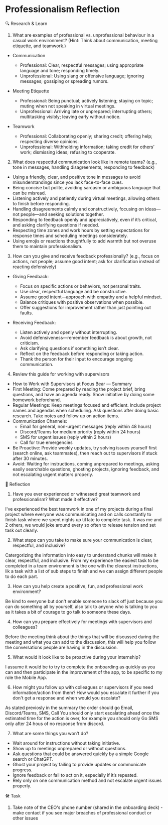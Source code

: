 # Professionalism Reflection

🔍 Research & Learn

1. What are examples of professional vs. unprofessional behaviour in a casual work environment? (Hint: Think about communication, meeting etiquette, and teamwork.)

- Communication
  - Professional: Clear, respectful messages; using appropriate language and tone; responding timely.
  - Unprofessional: Using slang or offensive language; ignoring messages; gossiping or spreading rumors.

- Meeting Etiquette
  - Professional: Being punctual; actively listening; staying on topic; muting when not speaking in virtual meetings.
  - Unprofessional: Arriving late or unprepared; interrupting others; multitasking visibly; leaving early without notice.

- Teamwork
  - Professional: Collaborating openly; sharing credit; offering help; respecting diverse opinions.
  - Unprofessional: Withholding information; taking credit for others’ work; dismissing ideas; refusing to cooperate.

2. What does respectful communication look like in remote teams? (e.g., tone in messages, handling disagreements, responding to feedback)

- Using a friendly, clear, and positive tone in messages to avoid misunderstandings since you lack face-to-face cues.
- Being concise but polite, avoiding sarcasm or ambiguous language that can be misread.
- Listening actively and patiently during virtual meetings, allowing others to finish before responding.
- Handling disagreements calmly and constructively, focusing on ideas—not people—and seeking solutions together.
- Responding to feedback openly and appreciatively, even if it’s critical, and asking clarifying questions if needed.
- Respecting time zones and work hours by setting expectations for response times and scheduling meetings considerately.
- Using emojis or reactions thoughtfully to add warmth but not overuse them to maintain professionalism.

3. How can you give and receive feedback professionally? (e.g., focus on actions, not people; assume good intent; ask for clarification instead of reacting defensively)

- Giving Feedback:
  - Focus on specific actions or behaviors, not personal traits.
  - Use clear, respectful language and be constructive.
  - Assume good intent—approach with empathy and a helpful mindset.
  - Balance critiques with positive observations when possible.
  - Offer suggestions for improvement rather than just pointing out faults.

- Receiving Feedback:
  - Listen actively and openly without interrupting.
  - Avoid defensiveness—remember feedback is about growth, not criticism.
  - Ask clarifying questions if something isn’t clear.
  - Reflect on the feedback before responding or taking action.
  - Thank the person for their input to encourage ongoing communication.

4. Review this guide for working with supervisors

- How to Work with Supervisors at Focus Bear — Summary
- First Meeting: Come prepared by reading the project brief, bring questions, and have an agenda ready. Show initiative by doing some homework beforehand.
- Regular Meetings: Keep meetings focused and efficient. Include project names and agendas when scheduling. Ask questions after doing basic research. Take notes and follow up on action items.
- Communication Channels:
  - Email for general, non-urgent messages (reply within 48 hours)
  - Discord/Teams for medium priority (reply within 24 hours)
  - SMS for urgent issues (reply within 2 hours)
  - Call for true emergencies
- Be Proactive: Provide weekly updates, try solving issues yourself first (search online, ask teammates), then reach out to supervisors if stuck after 30 minutes.
- Avoid: Waiting for instructions, coming unprepared to meetings, asking easily searchable questions, ghosting projects, ignoring feedback, and not escalating urgent matters properly.

📝 Reflection

1. Have you ever experienced or witnessed great teamwork and professionalism? What made it effective?

I've experienced the best teamwork in one of my projects during a final project where everyone was communicating and on calls constantly to finish task where we spent nights up til late to complete task. It was me and 2 others, we would joke around every so often to release tension and set task out clearly.

2. What steps can you take to make sure your communication is clear, respectful, and inclusive?

Catergorizing the information into easy to understand chunks will make it clear, respectful, and inclusive. From my experience the easiest task to be completed in a team environment is the one with the clearest instructions, lik a task with a list of sub steps to finish and we can assign different people to do each part.

3. How can you help create a positive, fun, and professional work environment?

Be kind to everyone but don't enable someone to slack off just because you can do something all by yourself, also talk to anyone who is talking to you as it takes a bit of courage to go talk to someone these days.

4. How can you prepare effectively for meetings with supervisors and colleagues?

Before the meeting think about the things that will be discussed during the meeting and what you can add to the discussion, this will help you follow the conversations people are having in the discussion.

5. What would it look like to be proactive during your internship?

I assume it would be to try to complete the onboarding as quickly as you can and then participate in the improvement of the app, to be specific to my role the Mobile App.

6. How might you follow up with colleagues or supervisors if you need information/action from them? How would you escalate it further if you don't get a response and when would you escalate?

As stated previosly in the summary the order should go Email, Discord/Teams, SMS, Call
You should only start escalating ahead once the estimated time for the action is over, for example you should only Go SMS only after 24 hous of no response from discord.

7. What are some things you won't do?

- Wait around for instructions without taking initiative.
- Show up to meetings unprepared or without questions.
- Ask questions that could be answered quickly by a simple Google search or ChatGPT.
- Ghost your project by failing to provide updates or communicate progress.
- Ignore feedback or fail to act on it, especially if it’s repeated.
- Rely only on one communication method and not escalate urgent issues properly.

🛠️ Task

1. Take note of the CEO's phone number (shared in the onboarding deck) - make contact if you see major breaches of professional conduct or other issues
